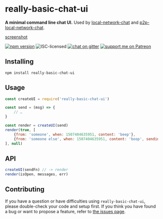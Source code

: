 # really-basic-chat-ui

**A minimal command line chat UI.** Used by [local-network-chat](https://github.com/derhuerst/local-network-chat#local-network-chat) and [p2p-local-network-chat](https://github.com/derhuerst/p2p-local-network-chat#p2p-local-network-chat).

[screenshot](screenshot.png)

[![npm version](https://img.shields.io/npm/v/really-basic-chat-ui.svg)](https://www.npmjs.com/package/really-basic-chat-ui)
![ISC-licensed](https://img.shields.io/github/license/derhuerst/really-basic-chat-ui.svg)
[![chat on gitter](https://badges.gitter.im/derhuerst.svg)](https://gitter.im/derhuerst)
[![support me on Patreon](https://img.shields.io/badge/support%20me-on%20patreon-fa7664.svg)](https://patreon.com/derhuerst)


## Installing

```shell
npm install really-basic-chat-ui
```


## Usage

```js
const createUI = require('really-basic-chat-ui')

const send = (msg) => {
	// …
}

const render = createUI(send)
render(true, [
	{from: 'someone', when: 1507404635951, content: 'beep'},
	{from: 'someone else', when: 1507404635951, content: 'boop', sending: true}
], null)
```


## API

```js
createUI(sendFn) // -> render
render(isOpen, messages, err)
```


## Contributing

If you have a question or have difficulties using `really-basic-chat-ui`, please double-check your code and setup first. If you think you have found a bug or want to propose a feature, refer to [the issues page](https://github.com/derhuerst/really-basic-chat-ui/issues).
